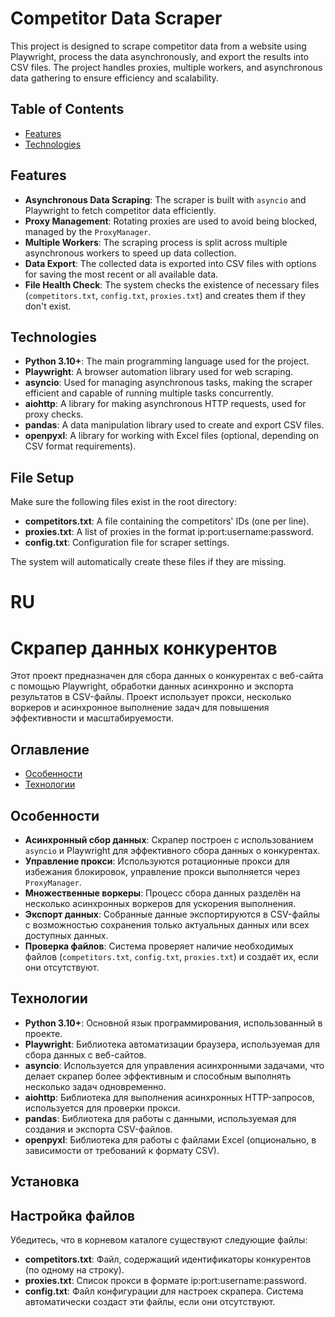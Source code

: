# Competitor Data Scraper

This project is designed to scrape competitor data from a website using Playwright, process the data asynchronously, and export the results into CSV files. The project handles proxies, multiple workers, and asynchronous data gathering to ensure efficiency and scalability.

## Table of Contents

- [Features](#features)
- [Technologies](#technologies)

## Features

- **Asynchronous Data Scraping**: The scraper is built with `asyncio` and Playwright to fetch competitor data efficiently.
- **Proxy Management**: Rotating proxies are used to avoid being blocked, managed by the `ProxyManager`.
- **Multiple Workers**: The scraping process is split across multiple asynchronous workers to speed up data collection.
- **Data Export**: The collected data is exported into CSV files with options for saving the most recent or all available data.
- **File Health Check**: The system checks the existence of necessary files (`competitors.txt`, `config.txt`, `proxies.txt`) and creates them if they don't exist.

## Technologies

- **Python 3.10+**: The main programming language used for the project.
- **Playwright**: A browser automation library used for web scraping.
- **asyncio**: Used for managing asynchronous tasks, making the scraper efficient and capable of running multiple tasks concurrently.
- **aiohttp**: A library for making asynchronous HTTP requests, used for proxy checks.
- **pandas**: A data manipulation library used to create and export CSV files.
- **openpyxl**: A library for working with Excel files (optional, depending on CSV format requirements).

## File Setup
Make sure the following files exist in the root directory:

- **competitors.txt**: A file containing the competitors' IDs (one per line).
- **proxies.txt**: A list of proxies in the format ip:port:username:password.
- **config.txt**: Configuration file for scraper settings.

The system will automatically create these files if they are missing.


# RU
# Скрапер данных конкурентов

Этот проект предназначен для сбора данных о конкурентах с веб-сайта с помощью Playwright, обработки данных асинхронно и экспорта результатов в CSV-файлы. Проект использует прокси, несколько воркеров и асинхронное выполнение задач для повышения эффективности и масштабируемости.

## Оглавление

- [Особенности](#особенности)
- [Технологии](#технологии)


## Особенности

- **Асинхронный сбор данных**: Скрапер построен с использованием `asyncio` и Playwright для эффективного сбора данных о конкурентах.
- **Управление прокси**: Используются ротационные прокси для избежания блокировок, управление прокси выполняется через `ProxyManager`.
- **Множественные воркеры**: Процесс сбора данных разделён на несколько асинхронных воркеров для ускорения выполнения.
- **Экспорт данных**: Собранные данные экспортируются в CSV-файлы с возможностью сохранения только актуальных данных или всех доступных данных.
- **Проверка файлов**: Система проверяет наличие необходимых файлов (`competitors.txt`, `config.txt`, `proxies.txt`) и создаёт их, если они отсутствуют.

## Технологии

- **Python 3.10+**: Основной язык программирования, использованный в проекте.
- **Playwright**: Библиотека автоматизации браузера, используемая для сбора данных с веб-сайтов.
- **asyncio**: Используется для управления асинхронными задачами, что делает скрапер более эффективным и способным выполнять несколько задач одновременно.
- **aiohttp**: Библиотека для выполнения асинхронных HTTP-запросов, используется для проверки прокси.
- **pandas**: Библиотека для работы с данными, используемая для создания и экспорта CSV-файлов.
- **openpyxl**: Библиотека для работы с файлами Excel (опционально, в зависимости от требований к формату CSV).

## Установка

## Настройка файлов
Убедитесь, что в корневом каталоге существуют следующие файлы:

- **competitors.txt**: Файл, содержащий идентификаторы конкурентов (по одному на строку).
- **proxies.txt**: Список прокси в формате ip:port:username:password.
- **config.txt**: Файл конфигурации для настроек скрапера.
Система автоматически создаст эти файлы, если они отсутствуют.
